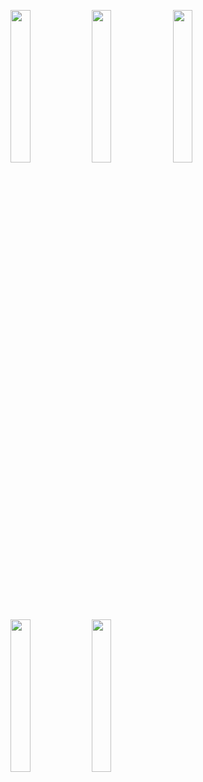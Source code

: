 <img width="25%" src="https://user-images.githubusercontent.com/31420144/101202225-91dde000-369b-11eb-9762-937b51ae0fcd.png"></img> 
<img width="25%" src="https://user-images.githubusercontent.com/31420144/101202237-96a29400-369b-11eb-9550-a29faba86a1b.png"></img> 
<img width="25%" src="https://user-images.githubusercontent.com/31420144/101202254-9aceb180-369b-11eb-9ab1-3435847dda86.png"></img> 
<img width="25%" src="https://user-images.githubusercontent.com/31420144/101202296-a91ccd80-369b-11eb-87f2-1518d5adef16.png"></img> 
<img width="25%" src="https://user-images.githubusercontent.com/31420144/101202301-ac17be00-369b-11eb-833c-69987723fdf2.png"></img>
